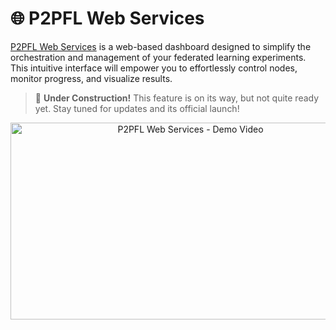 # 🌐 P2PFL Web Services

[P2PFL Web Services](https://p2pfl.com) is a web-based dashboard designed to simplify the orchestration and management of your federated learning experiments.  This intuitive interface will empower you to effortlessly control nodes, monitor progress, and visualize results.

> 🚧 **Under Construction!**  This feature is on its way, but not quite ready yet. Stay tuned for updates and its official launch!

<p align="center">
  <a href="https://www.youtube.com/watch?v=m_hR0WdEGZ0">
    <img src="https://img.youtube.com/vi/m_hR0WdEGZ0/hqdefault.jpg" alt="P2PFL Web Services - Demo Video" width="560" height="315">
  </a>
</p>